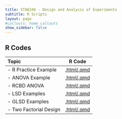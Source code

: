 ```yaml
---
title: STA6246 - Design and Analysis of Experiments
subtitle: R Scripts
layout: page
#callouts: home_callouts
show_sidebar: false
---
```


## R Codes

| **Topic** | **R Code**  |
|:-----------------------|:---:|
| - R Practice Example  | [.html/.qmd](qmd/RPractice.html)
| - ANOVA Example  | [.html/.qmd](qmd/ANOVA_Examples.html)
| - RCBD ANOVA   | [.html/.qmd](qmd/RCBD_Examples.html)
| - LSD Examples   | [.html/.qmd](qmd/LSD_Examples.html)
| - GLSD Examples   | [.html/.qmd](qmd/GLSD_Examples.html)
| - Two Factorial Design | [.html/.qmd](rcodes/.html)
